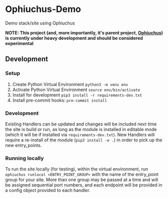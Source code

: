 # Ophiuchus-Demo
Demo stack/site using Ophiuchus

**NOTE: This project (and, more importantly, it's parent project, [Ophiuchus](https://github.com/brwyatt/Ophiuchus)) is currently under heavy development and should be considered experimental**

## Development

### Setup

1. Create Python Virtual Environment
   `python3 -m venv env`
2. Activate Python Virtual Environment
   `source env/bin/activate`
3. Install for development
   `pip3 install -r requirements-dev.txt`
4. Install pre-commit hooks:
   `pre-commit install`

### Development

Existing Handlers can be updated and changes will be included next time the
site is build or run, as long as the module is installed in editable mode
(which it will be if installed via `requirements-dev.txt`). New Handlers will
require a re-install of the module (`pip3 install -e .`) in order to pick up
the new entry\_points.

### Running locally

To run the site locally (for testing), within the virtual environment, run
`ophiuchus runlocal <ENTRY_POINT_GROUP>` with the name of the entry\_point
group for your site. More than one group may be passed at a time and will
be assigned sequential port numbers, and each endpoint will be provided in a
config object provided to each handler.
